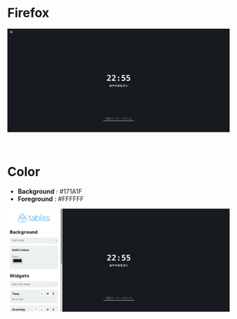 # Firefox

<p align="center">
        <img src="/screenshot/FIREFOX2.png" />
</p>

<br>

# Color

+ **Background** : #171A1F
+ **Foreground** : #FFFFFF


<p align="center">
        <img src="/screenshot/FIREFOX1.png" />
</p>
